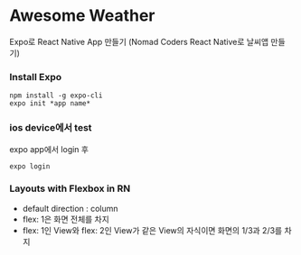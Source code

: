 # Awesome Weather

Expo로 React Native App 만들기 (Nomad Coders React Native로 날씨앱 만들기)

### Install Expo

```
npm install -g expo-cli
expo init *app name*
```

### ios device에서 test

expo app에서 login 후

```
expo login
```

### Layouts with Flexbox in RN

- default direction : column
- flex: 1은 화면 전체를 차지
- flex: 1인 View와 flex: 2인 View가 같은 View의 자식이면 화면의 1/3과 2/3를 차지
